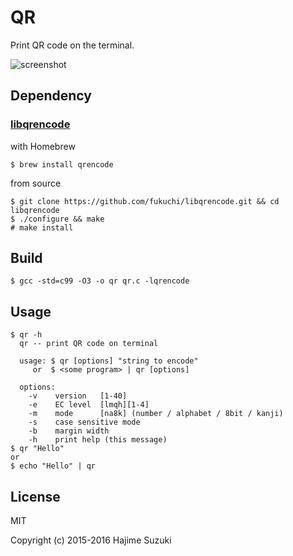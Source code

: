 # QR

Print QR code on the terminal.

![screenshot](https://bitbucket.org/suzukihajime/qr/raw/master/screenshot.png)

## Dependency

### [libqrencode](https://github.com/fukuchi/libqrencode)

with Homebrew
	
	$ brew install qrencode

from source

	$ git clone https://github.com/fukuchi/libqrencode.git && cd libqrencode
	$ ./configure && make
	# make install

## Build

	$ gcc -std=c99 -O3 -o qr qr.c -lqrencode

## Usage

```
$ qr -h
  qr -- print QR code on terminal

  usage: $ qr [options] "string to encode"
     or  $ <some program> | qr [options]

  options:
    -v    version   [1-40]
    -e    EC level  [lmqh][1-4]
    -m    mode      [na8k] (number / alphabet / 8bit / kanji)
    -s    case sensitive mode
    -b    margin width
    -h    print help (this message)
$ qr "Hello"
or
$ echo "Hello" | qr
```

## License

MIT

Copyright (c) 2015-2016 Hajime Suzuki